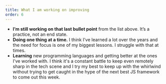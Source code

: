 ```yaml
---
title: What I am working on improving
order: 6
---
```

- **I’m still working on that last bullet point** from the list above. It’s a practice, not an end state.
- **Doing one thing at a time.** I think I’ve learned a lot over the years and the need for focus is one of my biggest lessons. I struggle with that at times. 
- **Learning** new programming languages and getting better at the ones I’ve worked with. I think it's a constant battle to keep even remotely sharp in the tech scene and I try my best to keep up with the whirlwind without trying to get caught in the hype of the next best JS framework to come out this week.
